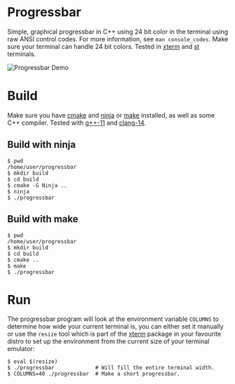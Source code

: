 # Progressbar

Simple, graphical progressbar in C++ using 24 bit color in the terminal using
raw ANSI control codes. For more information, see `man console_codes`. Make
sure your terminal can handle 24 bit colors. Tested in [xterm] and [st] terminals.

![Progressbar Demo](./progressbar.apng)

[st]: http://st.suckless.org

# Build

Make sure you have [cmake] and [ninja] or [make] installed, as well as some C++
compiler. Tested with [g++-11] and [clang-14].

[cmake]: https://cmake.org/cmake/help/latest/
[ninja]: https://ninja-build.org/manual.html
[make]: https://www.gnu.org/software/make/manual/html_node/index.html
[g++-11]: https://gcc.gnu.org/onlinedocs/gcc-11.3.0/gcc/
[clang-14]: https://clang.llvm.org/docs/UsersManual.html

## Build with ninja

```shell
$ pwd
/home/user/progressbar
$ mkdir build
$ cd build
$ cmake -G Ninja ..
$ ninja
$ ./progressbar
```

## Build with make

```shell
$ pwd
/home/user/progressbar
$ mkdir build
$ cd build
$ cmake ..
$ make
$ ./progressbar
```

# Run

The progressbar program will look at the environment variable `COLUMNS` to
determine how wide your current terminal is, you can either set it manually or
use the `resize` tool which is part of the [xterm] package in your favourite
distro to set up the environment from the current size of your terminal
emulator:

[xterm]: https://invisible-island.net/xterm/

```
$ eval $(resize)
$ ./progressbar             # Will fill the entire terminal width.
$ COLUMNS=40 ./progressbar  # Make a short progressbar.
```
